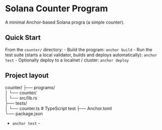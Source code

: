 # Solana Counter Program

A minimal Anchor-based Solana progra (a simple counter).



## Quick Start
From the `counter/` directory:
    - Build the program:
      ```
      anchor build
      ```
    - Run the test suite (starts a local validator, builds and deploys automatically):
      ```
      anchor test
      ```
    - Optionally deploy to a localnet / cluster:
      ```
      anchor deploy
      ```

## Project layout
counter/
├── programs/  
│   └── counter/  
│       └── src/lib.rs       
├── tests/  
│   └── counter.ts             # TypeScript test
├── Anchor.toml                
└── package.json               


- `anchor test` -


